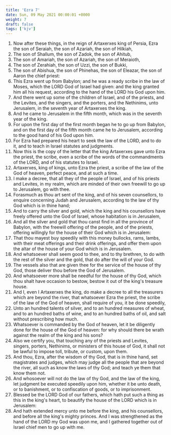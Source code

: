 ```yaml
---
title: 'Ezra 7'
date: Sun, 09 May 2021 00:00:01 +0000
weight: 7
draft: false
tags: ['kjv'] 
---
```


1. Now after these things, in the reign of Artaxerxes king of Persia, Ezra the son of Seraiah, the son of Azariah, the son of Hilkiah,
2. The son of Shallum, the son of Zadok, the son of Ahitub,
3. The son of Amariah, the son of Azariah, the son of Meraioth,
4. The son of Zerahiah, the son of Uzzi, the son of Bukki,
5. The son of Abishua, the son of Phinehas, the son of Eleazar, the son of Aaron the chief priest:
6. This Ezra went up from Babylon; and he was a ready scribe in the law of Moses, which the LORD God of Israel had given: and the king granted him all his request, according to the hand of the LORD his God upon him.
7. And there went up some of the children of Israel, and of the priests, and the Levites, and the singers, and the porters, and the Nethinims, unto Jerusalem, in the seventh year of Artaxerxes the king.
8. And he came to Jerusalem in the fifth month, which was in the seventh year of the king.
9. For upon the first day of the first month began he to go up from Babylon, and on the first day of the fifth month came he to Jerusalem, according to the good hand of his God upon him.
10. For Ezra had prepared his heart to seek the law of the LORD, and to do it, and to teach in Israel statutes and judgments.
11. Now this is the copy of the letter that the king Artaxerxes gave unto Ezra the priest, the scribe, even a scribe of the words of the commandments of the LORD, and of his statutes to Israel.
12. Artaxerxes, king of kings, unto Ezra the priest, a scribe of the law of the God of heaven, perfect peace, and at such a time.
13. I make a decree, that all they of the people of Israel, and of his priests and Levites, in my realm, which are minded of their own freewill to go up to Jerusalem, go with thee.
14. Forasmuch as thou art sent of the king, and of his seven counsellors, to enquire concerning Judah and Jerusalem, according to the law of thy God which is in thine hand;
15. And to carry the silver and gold, which the king and his counsellors have freely offered unto the God of Israel, whose habitation is in Jerusalem,
16. And all the silver and gold that thou canst find in all the province of Babylon, with the freewill offering of the people, and of the priests, offering willingly for the house of their God which is in Jerusalem:
17. That thou mayest buy speedily with this money bullocks, rams, lambs, with their meat offerings and their drink offerings, and offer them upon the altar of the house of your God which is in Jerusalem.
18. And whatsoever shall seem good to thee, and to thy brethren, to do with the rest of the silver and the gold, that do after the will of your God.
19. The vessels also that are given thee for the service of the house of thy God, those deliver thou before the God of Jerusalem.
20. And whatsoever more shall be needful for the house of thy God, which thou shalt have occasion to bestow, bestow it out of the king's treasure house.
21. And I, even I Artaxerxes the king, do make a decree to all the treasurers which are beyond the river, that whatsoever Ezra the priest, the scribe of the law of the God of heaven, shall require of you, it be done speedily,
22. Unto an hundred talents of silver, and to an hundred measures of wheat, and to an hundred baths of wine, and to an hundred baths of oil, and salt without prescribing how much.
23. Whatsoever is commanded by the God of heaven, let it be diligently done for the house of the God of heaven: for why should there be wrath against the realm of the king and his sons?
24. Also we certify you, that touching any of the priests and Levites, singers, porters, Nethinims, or ministers of this house of God, it shall not be lawful to impose toll, tribute, or custom, upon them.
25. And thou, Ezra, after the wisdom of thy God, that is in thine hand, set magistrates and judges, which may judge all the people that are beyond the river, all such as know the laws of thy God; and teach ye them that know them not.
26. And whosoever will not do the law of thy God, and the law of the king, let judgment be executed speedily upon him, whether it be unto death, or to banishment, or to confiscation of goods, or to imprisonment.
27. Blessed be the LORD God of our fathers, which hath put such a thing as this in the king's heart, to beautify the house of the LORD which is in Jerusalem:
28. And hath extended mercy unto me before the king, and his counsellors, and before all the king's mighty princes. And I was strengthened as the hand of the LORD my God was upon me, and I gathered together out of Israel chief men to go up with me.
